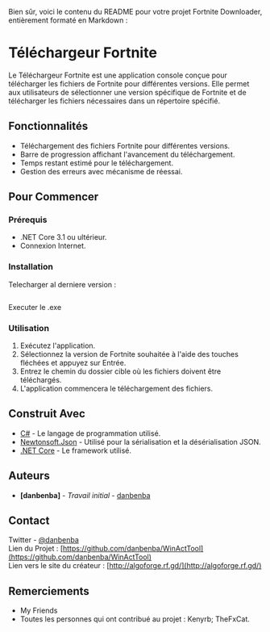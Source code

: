 Bien sûr, voici le contenu du README pour votre projet Fortnite Downloader, entièrement formaté en Markdown :

# Téléchargeur Fortnite

Le Téléchargeur Fortnite est une application console conçue pour télécharger les fichiers de Fortnite pour différentes versions. Elle permet aux utilisateurs de sélectionner une version spécifique de Fortnite et de télécharger les fichiers nécessaires dans un répertoire spécifié.

## Fonctionnalités

- Téléchargement des fichiers Fortnite pour différentes versions.
- Barre de progression affichant l'avancement du téléchargement.
- Temps restant estimé pour le téléchargement.
- Gestion des erreurs avec mécanisme de réessai.

## Pour Commencer

### Prérequis

- .NET Core 3.1 ou ultérieur.
- Connexion Internet.

### Installation

Telecharger al derniere version :

```bash

```

Executer le .exe 

### Utilisation

1. Exécutez l'application.
2. Sélectionnez la version de Fortnite souhaitée à l'aide des touches fléchées et appuyez sur Entrée.
3. Entrez le chemin du dossier cible où les fichiers doivent être téléchargés.
4. L'application commencera le téléchargement des fichiers.

## Construit Avec

- [C#](https://docs.microsoft.com/fr-fr/dotnet/csharp/) - Le langage de programmation utilisé.
- [Newtonsoft.Json](https://www.newtonsoft.com/json) - Utilisé pour la sérialisation et la désérialisation JSON.
- [.NET Core](https://dotnet.microsoft.com/) - Le framework utilisé.

## Auteurs

- **[danbenba]** - *Travail initial* - [danbenba](https://github.com/danbenba)

## Contact
Twitter - [@danbenba](https://twitter.com/danbenba_dev)  
Lien du Projet : [https://github.com/danbenba/WinActTool](https://github.com/danbenba/WinActTool)  
Lien vers le site du créateur : [http://algoforge.rf.gd/](http://algoforge.rf.gd/)

## Remerciements
- My Friends
- Toutes les personnes qui ont contribué au projet : Kenyrb; TheFxCat.
